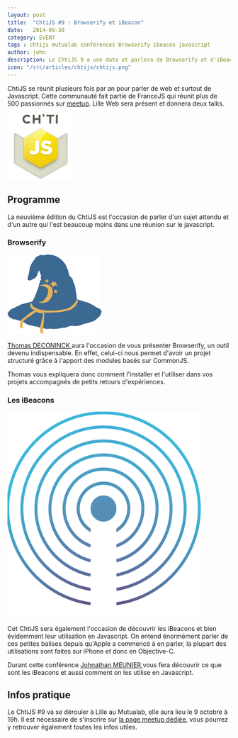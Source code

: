 ```yaml
---
layout: post
title:  "ChtiJS #9 : Browserify et iBeacon"
date:   2014-09-30
category: EVENT
tags : chtijs mutualab conférences Browserify ibeacon javascript
author: john
description: Le ChtiJS 9 a une date et parlera de Browserify et d'iBeacon !
icon: "/src/articles/chtijs/chtijs.png"
---
```


ChtiJS se réunit plusieurs fois par an pour parler de web et surtout de Javascript. Cette communauté fait partie de FranceJS qui réunit plus de 500 passionnés sur <a href="http://www.meetup.com"> meetup</a>. Lille Web sera présent et donnera deux talks.

<img src="/src/articles/chtijs/chtijs.png" style="width:150px;">

## Programme

La neuvième édition du ChtiJS est l'occasion de parler d'un sujet attendu et d'un autre qui l'est beaucoup moins dans une réunion sur le javascript.

### Browserify

<img src="/src/articles/chtijs/browserify-logo.png" class="left">

<a href="http://lilleweb.fr/team/"> Thomas DECONINCK </a> aura l'occasion de vous présenter Browserify, un outil devenu indispensable. En effet, celui-ci nous permet d'avoir un projet structuré grâce à l'apport des modules basés sur CommonJS.

Thomas vous expliquera donc comment l'installer et l'utiliser dans vos projets accompagnés de petits retours d'expériences.

### Les iBeacons

<img src="/src/articles/chtijs/logo-svg.png" class="left">

Cet ChtiJS sera également l'occasion de découvrir les iBeacons et bien évidemment leur utilisation en Javascript. On entend énormément parler de ces petites balises depuis qu'Apple a commencé à en parler, la plupart des utilisations sont faites sur iPhone et donc en Objective-C.

Durant cette conférence <a href="http://lilleweb.fr/team/"> Johnathan MEUNIER </a> vous fera découvrir ce que sont les iBeacons et aussi comment on les utilise en Javascript.

## Infos pratique

Le ChtiJS #9 va se dérouler à Lille au Mutualab, elle aura lieu le 9 octobre à 19h. Il est nécessaire de s'inscrire sur <a href="http://www.meetup.com/FranceJS/events/208222662/">la page meetup dédiée</a>, vous pourrez y retrouver également toutes les infos utiles.
